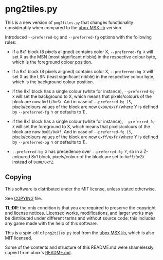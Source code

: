 # png2tiles.py

This is a new version of `png2tiles.py` that changes functionality considerably when
compared to the [ubox MSX lib](https://gitlab.com/reidrac/ubox-msx-lib) version.

Introduced `--preferred-bg` and `--preferred-fg` options with the following rules:

* If a 8x1 block (8 pixels aligned) contains color X, `--preferred-fg X` will set X
as the MSN (most significant nibble) in the respective colour byte, which is the
foreground colour position.

* If a 8x1 block (8 pixels aligned) contains color X, `--preferred-bg X` will set X
as the LSN (least significant nibble) in the respective colour byte, which is the
background colour position.

* if the 8x1 block has a single colour (white for instance), `--preferred-bg X`
will set the background to X, which means that pixels/colours of the block are now
`0xff/0xfX`. And in case of `--preferred-bg 15`, pixels/colours values of the block
are now `0x00/0xYf` (where Y is defined by `--preferred-fg Y` or defaults to 1).

* if the 8x1 block has a single colour (white for instance), `--preferred-fg X`
will set the foreground to X, which means that pixels/colours of the block are now
`0x00/0xXf`. And in case of `--preferred-fg 15`, pixels/colours values of the block
are now `0xff/0xfY` (where Y is defined by `--preferred-bg Y` or defaults to 1).

* `--preferred-bg X` has precedence over `--preferred-fg Y`, so in a Z-coloured
8x1 block, pixels/colour of the block are set to `0xff/0xZX` instead of `0x00/0xYZ`.

## Copying

This software is distributed under the MIT license, unless stated otherwise.

See [COPYING](https://gitlab.com/pvmm/png2tiles.py/-/blob/main/COPYING) file.

**TL;DR**: the only condition is that you are required to preserve the copyright
and license notices. Licensed works, modifications, and larger works may be
distributed under different terms and without source code; this includes any game
made with the help of this software.

This is a spin-off of `png2tiles.py` tool from the
[ubox MSX lib](https://gitlab.com/reidrac/ubox-msx-lib), which is also MIT licensed.

Some of the contents and structure of this README.md were shamelessly copied from
ubox's [README.md](https://gitlab.com/reidrac/ubox-msx-lib/-/blob/main/README.md).
